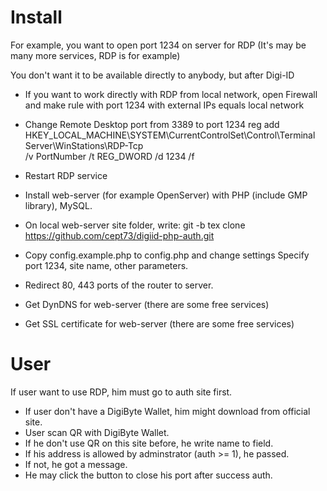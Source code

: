 Install
=========================================================================================================

For example, you want to open port 1234 on server for RDP
(It's may be many more services, RDP is for example)

You don't want it to be available directly to anybody, but
after Digi-ID

* If you want to work directly with RDP from local network,
  open Firewall and make rule with port 1234 with external 
  IPs equals local network

* Change Remote Desktop port from 3389 to port 1234
reg add HKEY_LOCAL_MACHINE\SYSTEM\CurrentControlSet\Control\Terminal Server\WinStations\RDP-Tcp \
	/v PortNumber /t REG_DWORD /d 1234 /f

* Restart RDP service

* Install web-server (for example OpenServer) with PHP 
  (include GMP library), MySQL.

* On local web-server site folder, write:
  git -b tex clone https://github.com/cept73/digiid-php-auth.git

* Copy config.example.php to config.php and change settings
  Specify port 1234, site name, other parameters.

* Redirect 80, 443 ports of the router to server.

* Get DynDNS for web-server (there are some free services)

* Get SSL certificate for web-server (there are some free services)


User
=========================================================================================================

If user want to use RDP, him must go to auth site first.

* If user don't have a DigiByte Wallet, him might download from official site.
* User scan QR with DigiByte Wallet.
*   If he don't use QR on this site before, he write name to field.
*   If his address is allowed by adminstrator (auth >= 1), he passed.
*   If not, he got a message.
* He may click the button to close his port after success auth.
